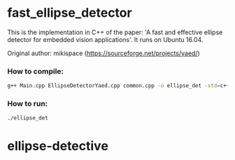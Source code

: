 # fast_ellipse_detector
This is the implementation in C++ of the paper: 'A fast and effective ellipse detector for embedded vision applications'.
It runs on Ubuntu 16.04.  

Original author: mikispace (https://sourceforge.net/projects/yaed/)

### How to compile:

```sh
g++ Main.cpp EllipseDetectorYaed.cpp common.cpp -o ellipse_det -std=c++11 `pkg-config --cflags --libs opencv`
```

### How to run:

```sh
./ellipse_det
```
# ellipse-detective